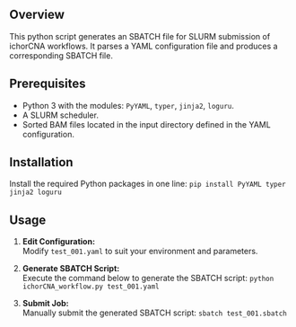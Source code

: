 ## Overview
This python script generates an SBATCH file for SLURM submission of ichorCNA workflows. It parses a YAML configuration file and produces a corresponding SBATCH file.

## Prerequisites
- Python 3 with the modules: `PyYAML`, `typer`, `jinja2`, `loguru`.
- A SLURM scheduler.
- Sorted BAM files located in the input directory defined in the YAML configuration.

## Installation
Install the required Python packages in one line: `pip install PyYAML typer jinja2 loguru`

## Usage

1. **Edit Configuration:**  
   Modify `test_001.yaml` to suit your environment and parameters.

2. **Generate SBATCH Script:**  
   Execute the command below to generate the SBATCH script: `python ichorCNA_workflow.py test_001.yaml`

3. **Submit Job:**  
   Manually submit the generated SBATCH script: `sbatch test_001.sbatch`
